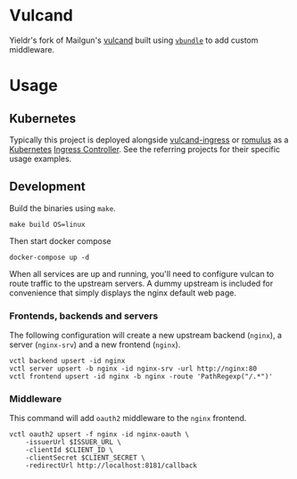 # Vulcand

Yieldr's fork of Mailgun's [vulcand](https://github.com/vulcand/vulcand) built using [`vbundle`](http://vulcand.github.io/middlewares.html#vbundle) to add custom middleware.

# Usage

## Kubernetes

Typically this project is deployed alongside [vulcand-ingress](https://github.com/yieldr/vulcand-ingress) or [romulus](https://github.com/albertrdixon/romulus) as a [Kubernetes](https://kubernetes.io) [Ingress Controller](https://kubernetes.io/docs/concepts/services-networking/ingress/#ingress-controllers). See the referring projects for their specific usage examples.

## Development

Build the binaries using `make`.

	make build OS=linux

Then start docker compose

	docker-compose up -d

When all services are up and running, you'll need to configure vulcan to route traffic to the upstream servers. A dummy upstream is included for convenience that simply displays the nginx default web page.

### Frontends, backends  and servers

The following configuration will create a new upstream backend (`nginx`), a server (`nginx-srv`) and a new frontend (`nginx`).

	vctl backend upsert -id nginx
	vctl server upsert -b nginx -id nginx-srv -url http://nginx:80
	vctl frontend upsert -id nginx -b nginx -route 'PathRegexp("/.*")'

### Middleware

This command will add `oauth2` middleware to the `nginx` frontend.

	vctl oauth2 upsert -f nginx -id nginx-oauth \
		-issuerUrl $ISSUER_URL \
		-clientId $CLIENT_ID \
		-clientSecret $CLIENT_SECRET \
		-redirectUrl http://localhost:8181/callback
